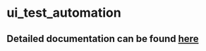 # ui_test_automation

## Detailed documentation can be found [here](https://tyktechnologies.github.io/ui_test_automation/index.html)